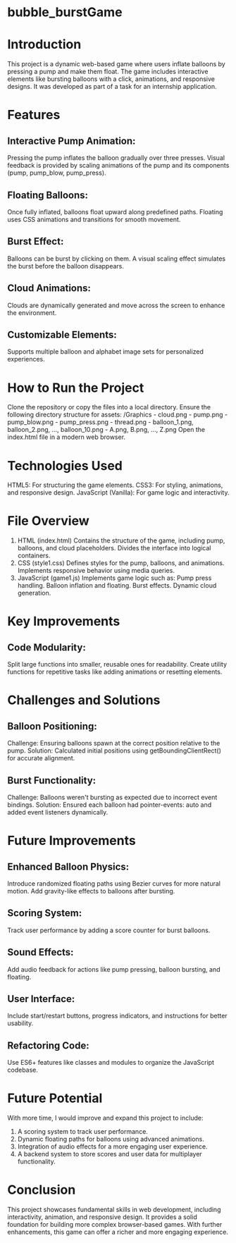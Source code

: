 # bubble_burstGame
# Introduction
This project is a dynamic web-based game where users inflate balloons by pressing a pump and make them float. The game includes interactive elements like bursting balloons with a click, animations, and responsive designs. It was developed as part of a task for an internship application.

# Features
## Interactive Pump Animation:
Pressing the pump inflates the balloon gradually over three presses.
Visual feedback is provided by scaling animations of the pump and its components (pump, pump_blow, pump_press).

## Floating Balloons:
Once fully inflated, balloons float upward along predefined paths.
Floating uses CSS animations and transitions for smooth movement.

## Burst Effect:
Balloons can be burst by clicking on them.
A visual scaling effect simulates the burst before the balloon disappears.

## Cloud Animations:
Clouds are dynamically generated and move across the screen to enhance the environment.

## Customizable Elements:
Supports multiple balloon and alphabet image sets for personalized experiences.

# How to Run the Project
Clone the repository or copy the files into a local directory.
Ensure the following directory structure for assets:
/Graphics
    - cloud.png
    - pump.png
    - pump_blow.png
    - pump_press.png
    - thread.png
    - balloon_1.png, balloon_2.png, ..., balloon_10.png
    - A.png, B.png, ..., Z.png
Open the index.html file in a modern web browser.

# Technologies Used
HTML5: For structuring the game elements.
CSS3: For styling, animations, and responsive design.
JavaScript (Vanilla): For game logic and interactivity.

# File Overview
1. HTML (index.html)
Contains the structure of the game, including pump, balloons, and cloud placeholders.
Divides the interface into logical containers.
2. CSS (style1.css)
Defines styles for the pump, balloons, and animations.
Implements responsive behavior using media queries.
3. JavaScript (game1.js)
Implements game logic such as:
Pump press handling.
Balloon inflation and floating.
Burst effects.
Dynamic cloud generation.

# Key Improvements
## Code Modularity:
Split large functions into smaller, reusable ones for readability.
Create utility functions for repetitive tasks like adding animations or resetting elements.

# Challenges and Solutions
## Balloon Positioning:
Challenge: Ensuring balloons spawn at the correct position relative to the pump.
Solution: Calculated initial positions using getBoundingClientRect() for accurate alignment.

## Burst Functionality:
Challenge: Balloons weren't bursting as expected due to incorrect event bindings.
Solution: Ensured each balloon had pointer-events: auto and added event listeners dynamically.

# Future Improvements
## Enhanced Balloon Physics:
Introduce randomized floating paths using Bezier curves for more natural motion.
Add gravity-like effects to balloons after bursting.

## Scoring System:
Track user performance by adding a score counter for burst balloons.

## Sound Effects:
Add audio feedback for actions like pump pressing, balloon bursting, and floating.

## User Interface:
Include start/restart buttons, progress indicators, and instructions for better usability.

## Refactoring Code:
Use ES6+ features like classes and modules to organize the JavaScript codebase.

# Future Potential
With more time, I would improve and expand this project to include:
1. A scoring system to track user performance.
2. Dynamic floating paths for balloons using advanced animations.
3. Integration of audio effects for a more engaging user experience.
4. A backend system to store scores and user data for multiplayer functionality.

# Conclusion
This project showcases fundamental skills in web development, including interactivity, animation, and responsive design. It provides a solid foundation for building more complex browser-based games. With further enhancements, this game can offer a richer and more engaging experience.
